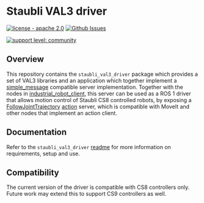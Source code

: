 # Staubli VAL3 driver

[![license - apache 2.0](https://img.shields.io/:license-Apache%202.0-yellowgreen.svg)](https://opensource.org/licenses/Apache-2.0)
[![Github Issues](https://img.shields.io/github/issues/ros-industrial/staubli_val3_driver.svg)](http://github.com/ros-industrial/staubli_val3_driver/issues)

[![support level: community](https://img.shields.io/badge/support%20level-community-lightgray.png)](http://rosindustrial.org/news/2016/10/7/better-supporting-a-growing-ros-industrial-software-platform)


## Overview

This repository contains the `staubli_val3_driver` package which provides a set of VAL3 libraries and an application which together implement a [simple_message][] compatible server implementation.
Together with the nodes in [industrial_robot_client][], this server can be used as a ROS 1 driver that allows motion control of Staubli CS8 controlled robots, by exposing a [FollowJointTrajectory][] [action][] server, which is compatible with MoveIt and other nodes that implement an action client.


## Documentation

Refer to the `staubli_val3_driver` [readme](./staubli_val3_driver/README.md) for more information on requirements, setup and use.


## Compatibility

The current version of the driver is compatible with CS8 controllers only.
Future work may extend this to support CS9 controllers as well.



[simple_message]: http://wiki.ros.org/simple_message
[industrial_robot_client]: http://wiki.ros.org/industrial_robot_client
[FollowJointTrajectory]: http://docs.ros.org/api/control_msgs/html/action/FollowJointTrajectory.html
[action]: http://wiki.ros.org/actionlib
